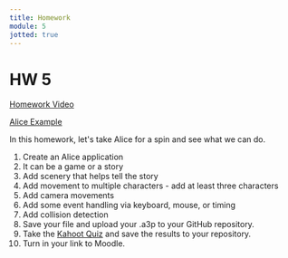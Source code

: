 ```yaml
---
title: Homework
module: 5
jotted: true
---
```


# HW 5 

<p><a href="//www.youtube.com/embed/cp89Wfnwdpc" data-lity>Homework Video</a></p>

<p>
<a href="https://github.com/Montana-Media-Arts/120_CreativeCoding1-Fall2023-Samples/tree/main/Homework%205" target="_blank">Alice Example</a>
</p>

In this homework, let's take Alice for a spin and see what we can do.

1. Create an Alice application
2. It can be a game or a story
3. Add scenery that helps tell the story
4. Add movement to multiple characters - add at least three characters
5. Add camera movements
6. Add some event handling via keyboard, mouse, or timing
7. Add collision detection
8. Save your file and upload your .a3p to your GitHub repository.
9. Take the <a href="https://kahoot.it/challenge/01748452?challenge-id=84387498-97d5-4d82-ae4e-eabb1c94cf58_1694323526130" target="_blank">Kahoot Quiz</a> and save the results to your repository.
9. Turn in your link to Moodle.
